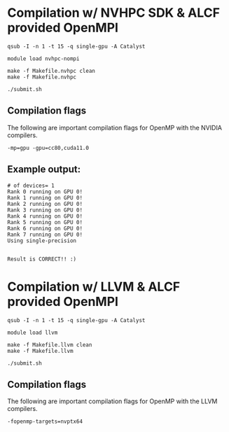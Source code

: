 # Compilation w/ NVHPC SDK & ALCF provided OpenMPI
```
qsub -I -n 1 -t 15 -q single-gpu -A Catalyst

module load nvhpc-nompi

make -f Makefile.nvhpc clean
make -f Makefile.nvhpc

./submit.sh
```
## Compilation flags
The following are important compilation flags for OpenMP with the NVIDIA compilers.
```
-mp=gpu -gpu=cc80,cuda11.0
```
## Example output:
```
# of devices= 1
Rank 0 running on GPU 0!
Rank 1 running on GPU 0!
Rank 2 running on GPU 0!
Rank 3 running on GPU 0!
Rank 4 running on GPU 0!
Rank 5 running on GPU 0!
Rank 6 running on GPU 0!
Rank 7 running on GPU 0!
Using single-precision


Result is CORRECT!! :)
```
# Compilation w/ LLVM & ALCF provided OpenMPI
```
qsub -I -n 1 -t 15 -q single-gpu -A Catalyst

module load llvm

make -f Makefile.llvm clean
make -f Makefile.llvm

./submit.sh
```
## Compilation flags
The following are important compilation flags for OpenMP with the LLVM compilers.
```
-fopenmp-targets=nvptx64
```
